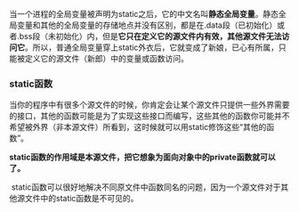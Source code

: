 当一个进程的全局变量被声明为static之后，它的中文名叫**静态全局变量**。静态全局变量和其他的全局变量的存储地点并没有区别，都是在.data段（已初始化）或者.bss段（未初始化）内，但是**它只在定义它的源文件内有效，其他源文件无法访问它**。所以，普通全局变量穿上static外衣后，它就变成了新娘，已心有所属，只能被定义它的源文件（新郎）中的变量或函数访问。 

### static函数

当你的程序中有很多个源文件的时候，你肯定会让某个源文件只提供一些外界需要的接口，其他的函数可能是为了实现这些接口而编写，这些其他的函数你可能并不希望被外界（非本源文件）所看到，这时候就可以用static修饰这些“其他的函数”。 

**static函数的作用域是本源文件，把它想象为面向对象中的private函数就可以了。** 

 static函数可以很好地解决不同原文件中函数同名的问题，因为一个源文件对于其他源文件中的static函数是不可见的。 